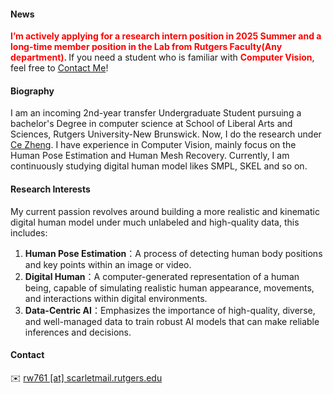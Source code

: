 #### News
<strong style="color:red;"><strong>I’m actively applying for a research intern position in 2025 Summer and a long-time member position in the Lab from Rutgers Faculty(Any department). </strong></strong> If you need a student who is familiar with <strong style="color:red;"><strong>Computer Vision</strong></strong>, feel free to <a href="#contact-info">Contact Me</a>!


#### Biography
I am an incoming 2nd-year transfer Undergraduate Student pursuing a bachelor's Degree in computer science at School of Liberal Arts and Sciences, Rutgers University-New Brunswick. Now, I do the research under [Ce Zheng](https://zczcwh.github.io/). I have experience in Computer Vision, mainly focus on the Human Pose Estimation and Human Mesh Recovery. Currently, I am continuously studying digital human model likes SMPL, SKEL and so on.


#### Research Interests
My current passion revolves around building a more realistic and kinematic digital human model under much unlabeled and high-quality data, this includes: 
1. **Human Pose Estimation**：A process of detecting human body positions and key points within an image or video.
2. **Digital Human**：A computer-generated representation of a human being, capable of simulating realistic human appearance, movements, and interactions within digital environments.
3. **Data-Centric AI**：Emphasizes the importance of high-quality, diverse, and well-managed data to train robust AI models that can make reliable inferences and decisions.


#### Contact<p id="contact-info"></p>
✉️ [rw761 [at] scarletmail.rutgers.edu](mailto:rw761@scarletmail.rutgers.edu)


<!-- #### Skills
* **Natural Language Processing:** Proficient in using the PyTorch framework, with the ability to reproduce mainstream large-scale models in the industry (such as Baichuan, llama2, Qwen). Proficient in using quantization and inference tools such as QLoRA, vLLM, and skilled in distributed parallel training (using training tools such as BMTrain, DeepSpeed).

* **High Performance Computing:** Proficient in CUDA Programming, familiar with C++, knowledgeable in compiler optimization principles, and understanding of MPI, OpenMP, and SIMD acceleration optimization technologies.

* **Computer System Architecture:** Familiar with GPU architecture and RISC-V instruction set, and has participated in the [One Life, One Core](https://ysyx.oscc.cc/) project.

* **Other:** Understanding of serverless computing architecture, experience in applying federated learning in network security, involvement in both front-end and back-end development, familiarity with Linux operating system and operation and maintenance ( maintained a large server cluster with 21 nodes in the GOOD LAB). Additionally, has researched computer vision and reinforcement learning in the field of artificial intelligence. -->
